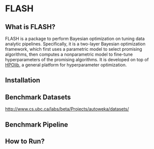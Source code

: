 # FLASH

## What is FLASH?

FLASH is a package to perform Bayesian optimization on tuning data analytic pipelines. Specifically, it is a two-layer Bayesian optimization framework, which first uses a parametric model to select promising algorithms, then computes a nonparametric model to fine-tune hyperparameters of the promising algorithms. It is developed on top of [HPOlib](https://github.com/automl/HPOlib), a general platform for hyperparameter optimization.

## Installation

## Benchmark Datasets

http://www.cs.ubc.ca/labs/beta/Projects/autoweka/datasets/

## Benchmark Pipeline

## How to Run?

## 
